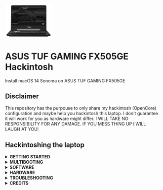 <a href="https://www.asus.com/it/supportonly/fx505ge/helpdesk_knowledge/"><img src="https://github.com/usefulstuffs/ASUS-TUF-GAMING-FX505GE-Hackintosh/blob/main/66936053_8228631142.jpg?raw=true" width="30%" height="30%"></a>

# ASUS TUF GAMING FX505GE Hackintosh
Install macOS 14 Sonoma on ASUS TUF GAMING FX505GE

## Disclaimer
This repository has the purpouse to only share my hackintosh (OpenCore) configuration and maybe help you hackintosh this laptop.
I don't guarantee it will work for you as hardware might differ.
I WILL TAKE NO RESPONSIBILITY FOR ANY DAMAGE. IF YOU MESS THING UP I WILL LAUGH AT YOU!

## Hackintoshing the laptop
<details>
  <summary><strong> GETTING STARTED </strong></summary>
  <br>
  
  > ### Windows
  1. Download the [EFI](https://github.com/usefulstuffs/ASUS-TUF-GAMING-FX505GE-Hackintosh/releases) from this repository
  2. Download [MacRecovery for Windows](https://github.com/usefulstuffs/macrecovery.exe/releases/latest/download/macrecovery.exe)
  3. Take an USB with atleast 4 GB and completely format it with rufus (filesystem must be FAT32 or Large FAT32).
  4. Copy the EFI folder from the zip you have downloaded.
  5. Now go to the downloads and open a command prompt here.
  6. Run the command ``macrecovery.exe -b Mac-B4831CEBD52A0C4C -m 00000000000000000 download`` to download the recovery of macOS Ventura
  7. When it finishes, copy the ``com.apple.recovery.boot`` to the root of the USB.
  8. The root of the USB should now have 2 folders: ``com.apple.recovery.boot`` and ``EFI``
  9. Now you might want to generate a serial for your "Fake Mac", for this use the [GenSMBIOS](https://github.com/corpnewt/GenSMBIOS) tool.
  10. Now reboot and spam esc until you see the boot menu.
  11. Select with the arrow keys your USB, then select again the name of the USB.
  12. If you get to the language picker, congrats! You have booted successfully macOS. Now the install is like a real Mac.
  13. Select disk utility and erase ENTIRELY your disk by enabling all volumes
  14. Give it a name, personally I reccommend "Macintosh SSD"
  15. Once it's done, close disk utility
  16. Connect to Wi-Fi or connect via Ethernet
  17. Select install macOS Ventura
  18. Hit next and agree the license agreement
  19. Select your disk and wait until it installs
  20. You should now get the macOS configuration, complete it.
  21. Now you need to mount the EFI partition or else you can't boot macOS without the USB. You'll use [MountEFI](https://github.com/corpnewt/MountEFI).
  22. Now copy the EFI golder from the USB to the EFI partition you see in finder and you can finally disconnect the USB.
  23. Eject also the EFI partition to unmount it
  24. Enjoy.
> ### Linux
Guide is coming soon.
</details>

<details>
  <summary><strong> MULTIBOOTING </strong></summary>

  If you want to multiboot MacOS with other OS, follow the [dedicated OpenCore guide](https://dortania.github.io/OpenCore-Multiboot/). If you want to use BootCamp for dualbooting MacOS and Windows, follow the instructions on [this page](https://dortania.github.io/OpenCore-Post-Install/multiboot/bootcamp.html).
</details>

<details>
<summary><strong> SOFTWARE </strong></summary>
  
| | Version |
| ---: | :--- |
| ``OpenCore`` | 1.0.0 (RELEASE) |
| ``Sonoma`` | 14 |
| ``SMBIOS`` | MacBookPro15,3 |

</details>

<details>
<summary><strong> HARDWARE </strong></summary>
  
| | Device | macOS 14 Sonoma compatibility |
| ---: | :--- | :--- |
| ``Chipset`` | Mobile Intel Chipset | No issues |
| ``CPU`` | Intel Core i7-8750H processor, 6 Cores / 12 Threads, 2.2GHz / 4.1GHz, 9MB Cache | No issues |
| ``Memory`` | 16GB dual-channel DDR4-2667MHz, up to 64GB | No issues |
| ``iGPU`` | Intel UHD Graphics 630 | No issues |
| ``dGPU`` | NVIDIA GeForce GTX 1050 Ti (4GB GDDR5 VRAM) | NVIDIA Drivers absent for Ventura. ACPI should be patched to disable dGPU |
| | HDMI 2.0B | HDMI connected directly to NVIDIA GPU and will not work in macOS |
| ``Storage`` | WDC PC SN520 SDAPNUW-256G-1002 | No issues  |
| ``Screen`` | 15.6" Full HD 60Hz, 1920 x 1080 IPS |  No issues |
| ``Webcam`` | Built-in IR HD webcam (1MP / 720P) |  No issues |
| ``WiFi`` | Intel(R) Wireless-AC 9462 | No issues |
| ``Input & Output`` | USB 3.1 Gen 1 (USB-A) x2 + USB 2.0 x1 | No issues |
| ``Soundboard`` | Realtek ALC235 | No issues |
| ``Battery`` | 4 Cells, 48Whr | About 3-5h after proper Power Management configuration. |
| ``Keyboard`` | Backlight Keyboard Multicolor | After waking up from sleep backlights are not working. |
| ``Touchpad`` | ELAN1200 Touchpad | Not working for now. Please use an [USB mouse](https://www.amazon.com/s?k=usb+mouse). |

</details>

<details>
  <summary><strong> TROUBLESHOOTING </strong></summary>

  * Check the [OpenCore Troubleshooting guide](https://dortania.github.io/OpenCore-Install-Guide/troubleshooting/troubleshooting.html)
  * [Turn on Debugging](https://dortania.github.io/OpenCore-Install-Guide/troubleshooting/debug.html). You might also want to see [Debugging in depth](https://dortania.github.io/OpenCore-Install-Guide/troubleshooting/kernel-debugging.html)
  * Use [Google](https://google.com) or [Bing](https://bing.com) or whatever search engine to search for problem fixes.
  * Check [OpenCore Forums](https://github.com/acidanthera/OpenCorePkg/blob/master/Docs/FORUMS.md) also for problem fixes and for known issues.
</details>

<details>
<summary><strong> CREDITS </strong></summary>
  
* [Dortania](https://dortania.github.io/) - for Vanilla guides
* [Acidanthera](https://github.com/acidanthera) - for OpenCore and lots of kexts
* [RehabMan](https://github.com/RehabMan) - for ACPI patching guides
</details>
